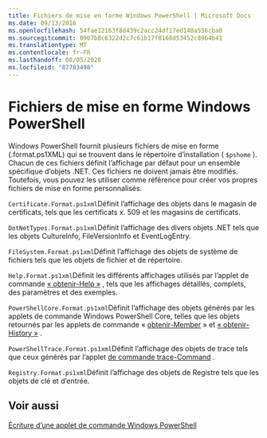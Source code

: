 ```yaml
---
title: Fichiers de mise en forme Windows PowerShell | Microsoft Docs
ms.date: 09/13/2016
ms.openlocfilehash: 54fae12163f8d439c2acc24df17ed140a556cba0
ms.sourcegitcommit: 0907b8c6322d2c7c61b17f8168d53452c8964b41
ms.translationtype: MT
ms.contentlocale: fr-FR
ms.lasthandoff: 08/05/2020
ms.locfileid: "87783498"
---
```

# <a name="windows-powershell-formatting-files"></a>Fichiers de mise en forme Windows PowerShell

Windows PowerShell fournit plusieurs fichiers de mise en forme (.format.ps1XML) qui se trouvent dans le répertoire d’installation ( `$pshome` ). Chacun de ces fichiers définit l’affichage par défaut pour un ensemble spécifique d’objets .NET. Ces fichiers ne doivent jamais être modifiés. Toutefois, vous pouvez les utiliser comme référence pour créer vos propres fichiers de mise en forme personnalisés.

`Certificate.Format.ps1xml`Définit l’affichage des objets dans le magasin de certificats, tels que les certificats x. 509 et les magasins de certificats.

`DotNetTypes.Format.ps1xml`Définit l’affichage des divers objets .NET tels que les objets CultureInfo, FileVersionInfo et EventLogEntry.

`FileSystem.Format.ps1xml`Définit l’affichage des objets de système de fichiers tels que les objets de fichier et de répertoire.

`Help.Format.ps1xml`Définit les différents affichages utilisés par l’applet de commande [« obtenir-Help »](/powershell/module/Microsoft.PowerShell.Core/Get-Help) , tels que les affichages détaillés, complets, des paramètres et des exemples.

`PowerShellCore.Format.ps1xml`Définit l’affichage des objets générés par les applets de commande Windows PowerShell Core, telles que les objets retournés par les applets de commande « [obtenir-Member](/powershell/module/Microsoft.PowerShell.Utility/Get-Member) » et [« obtenir-History »](/powershell/module/Microsoft.PowerShell.Core/Get-History) .

`PowerShellTrace.Format.ps1xml`Définit l’affichage des objets de trace tels que ceux générés par l’applet [de commande trace-Command](/powershell/module/Microsoft.PowerShell.Utility/Trace-Command) .

`Registry.Format.ps1xml`Définit l’affichage des objets de Registre tels que les objets de clé et d’entrée.

## <a name="see-also"></a>Voir aussi

[Écriture d’une applet de commande Windows PowerShell](../cmdlet/writing-a-windows-powershell-cmdlet.md)
